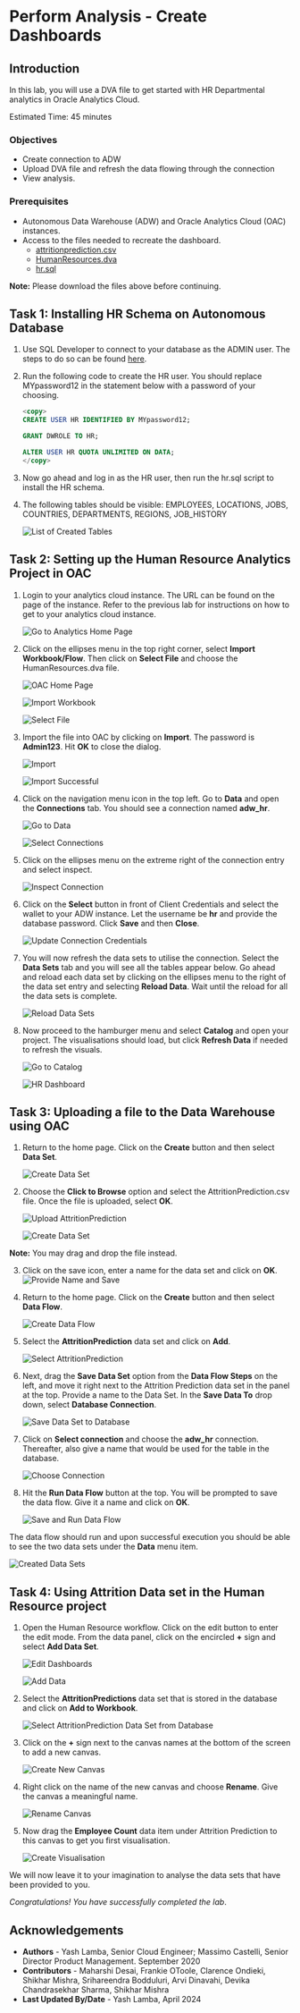 # Perform Analysis - Create Dashboards

## Introduction

In this lab, you will use a DVA file to get started with HR Departmental analytics in Oracle Analytics Cloud.

Estimated Time: 45 minutes

### Objectives

- Create connection to ADW  
- Upload DVA file and refresh the data flowing through the connection
- View analysis.

### Prerequisites

- Autonomous Data Warehouse (ADW) and Oracle Analytics Cloud (OAC) instances.
- Access to the files needed to recreate the dashboard. 
    - [attritionprediction.csv](https://c4u04.objectstorage.us-ashburn-1.oci.customer-oci.com/p/EcTjWk2IuZPZeNnD_fYMcgUhdNDIDA6rt9gaFj_WZMiL7VvxPBNMY60837hu5hga/n/c4u04/b/livelabsfiles/o/data-management-library-files/AttritionPrediction.csv)
    - [HumanResources.dva](https://c4u04.objectstorage.us-ashburn-1.oci.customer-oci.com/p/EcTjWk2IuZPZeNnD_fYMcgUhdNDIDA6rt9gaFj_WZMiL7VvxPBNMY60837hu5hga/n/c4u04/b/livelabsfiles/o/data-management-library-files/HumanResource.dva)
    - [hr.sql](https://c4u04.objectstorage.us-ashburn-1.oci.customer-oci.com/p/EcTjWk2IuZPZeNnD_fYMcgUhdNDIDA6rt9gaFj_WZMiL7VvxPBNMY60837hu5hga/n/c4u04/b/livelabsfiles/o/data-management-library-files/hr.sql)

**Note:** Please download the files above before continuing.

## Task 1: Installing HR Schema on Autonomous Database

1. Use SQL Developer to connect to your database as the ADMIN user. The steps to do so can be found [here](https://docs.oracle.com/en/cloud/paas/autonomous-data-warehouse-cloud/user/connect-sql-dev182.html#GUID-14217939-3E8F-4782-BFF2-021199A908FD).

2. Run the following code to create the HR user. You should replace MYpassword12 in the statement below with a password of your choosing.

    ```sql
    <copy>
    CREATE USER HR IDENTIFIED BY MYpassword12;
    
    GRANT DWROLE TO HR;

    ALTER USER HR QUOTA UNLIMITED ON DATA;
    </copy>
    ```

3. Now go ahead and log in as the HR user, then run the hr.sql script to install the HR schema. 

4. The following tables should be visible: EMPLOYEES, LOCATIONS, JOBS, COUNTRIES, DEPARTMENTS, REGIONS, JOB_HISTORY

    ![List of Created Tables](./images/created-tables.png "List of Created Tables")
    
## Task 2: Setting up the Human Resource Analytics Project in OAC

1. Login to your analytics cloud instance. The URL can be found on the page of the instance. Refer to the previous lab for instructions on how to get to your analytics cloud instance.

    ![Go to Analytics Home Page](./images/go-to-analytics-home-page.png "Go to Analytics Home Page")

2. Click on the ellipses menu in the top right corner, select **Import Workbook/Flow**. Then click on **Select File** and choose the HumanResources.dva file.

    ![OAC Home Page](./images/oac-home-page.png "OAC Home Page")
    
    ![Import Workbook](./images/import-workbook.png "Import Workbook")

    ![Select File](./images/select-file.png "Select File")

3.  Import the file into OAC by clicking on **Import**. The password is **Admin123**. Hit **OK** to close the dialog. 

    ![Import](./images/import-dva.png "Import")

    ![Import Successful](./images/dva-import-successful.png "Import Successful")

4. Click on the navigation menu icon in the top left. Go to **Data** and open the **Connections** tab. You should see a connection named **adw_hr**. 

    ![Go to Data](./images/go-to-data-page.png "Go to Data")

    ![Select Connections](./images/go-to-connections-tab.png "Select Connections")

5. Click on the ellipses menu on the extreme right of the connection entry and select inspect.

     ![Inspect Connection](./images/inspect-connection.png "Inspect Connection")

6. Click on the **Select** button in front of Client Credentials and select the wallet to your ADW instance. Let the username be **hr** and provide the database password. Click **Save** and then **Close**.

    ![Update Connection Credentials](./images/update-connection-credentials.png "Update Connection Credentials")

7. You will now refresh the data sets to utilise the connection. Select the **Data Sets** tab and you will see all the tables appear below. Go ahead and reload each data set by clicking on the ellipses menu to the right of the data set entry and selecting **Reload Data**. Wait until the reload for all the data sets is complete.

    ![Reload Data Sets](./images/reload-data-sets.png "Reload Data Sets")

8. Now proceed to the hamburger menu and select **Catalog** and open your project. The visualisations should load, but click **Refresh Data** if needed to refresh the visuals.

    ![Go to Catalog](./images/go-to-catalog.png "Go to Catalog")

    ![HR Dashboard](./images/hr-dashboard.png "HR Dashboard")

## Task 3: Uploading a file to the Data Warehouse using OAC

1. Return to the home page. Click on the **Create** button and then select **Data Set**.

    ![Create Data Set](./images/create-data-set.png "Create Data Set")

2. Choose the **Click to Browse** option and select the AttritionPrediction.csv file. Once the file is uploaded, select **OK**.

    ![Upload AttritionPrediction](./images/upload-attrition-prediction.png "Upload AttritionPrediction")

    ![Create Data Set](./images/confirm-data-set-creation.png "Create Data Set")

**Note:** You may drag and drop the file instead.

3. Click on the save icon, enter a name for the data set and click on **OK**.
    ![Provide Name and Save](./images/save-data-set.png "Provide Name and Save")

4. Return to the home page. Click on the **Create** button and then select **Data Flow**.

    ![Create Data Flow](./images/create-data-flow.png "Create Data Flow")

5. Select the **AttritionPrediction** data set and click on **Add**.

    ![Select AttritionPrediction](./images/select-attrition-prediction.png "Select AttritionPrediction")

6. Next, drag the **Save Data Set** option from the **Data Flow Steps** on the left, and move it right next to the Attrition Prediction data set in the panel at the top. Provide a name to the Data Set. In the **Save Data To** drop down, select **Database Connection**. 

    ![Save Data Set to Database](./images/save-to-database.png "Save Data Set to Database")

5. Click on **Select connection** and choose the **adw_hr** connection. Thereafter, also give a name that would be used for the table in the database.

    ![Choose Connection](./images/choose-connection.png "Choose Connection")

6. Hit the **Run Data Flow** button at the top. You will be prompted to save the data flow. Give it a name and click on **OK**.

    ![Save and Run Data Flow](./images/run-data-flow.png "Save and Run Data Flow")

The data flow should run and upon successful execution you should be able to see the two data sets under the **Data** menu item.

![Created Data Sets](./images/created-data-sets.png "Created Data Sets")

## Task 4: Using Attrition Data set in the Human Resource project

1. Open the Human Resource workflow. Click on the edit button to enter the edit mode. From the data panel, click on the encircled **+** sign and select **Add Data Set**.

    ![Edit Dashboards](./images/edit-dashboard.png "Edit Dashboards")
    
    ![Add Data](./images/add-data-to-canvas.png "Add Data")

2. Select the **AttritionPredictions** data set that is stored in the database and click on **Add to Workbook**.    
    
    ![Select AttritionPrediction Data Set from Database](./images/select-data-set-from-database.png "Select AttritionPrediction Data Set from Database")

3. Click on the **+** sign next to the canvas names at the bottom of the screen to add a new canvas. 

    ![Create New Canvas](./images/create-canvas.png "Create New Canvas")

4. Right click on the name of the new canvas and choose **Rename**. Give the canvas a meaningful name.

    ![Rename Canvas](./images/rename-canvas.png "Rename Canvas")

5. Now drag the **Employee Count** data item under Attrition Prediction to this canvas to get you first visualisation. 

    ![Create Visualisation](./images/create-visualisation.png "Create Visualisation")

We will now leave it to your imagination to analyse the data sets that have been provided to you.

*Congratulations! You have successfully completed the lab*.

## Acknowledgements
 - **Authors** - Yash Lamba, Senior Cloud Engineer; Massimo Castelli, Senior Director Product Management. September 2020
 - **Contributors** - Maharshi Desai, Frankie OToole, Clarence Ondieki, Shikhar Mishra, Srihareendra Bodduluri, Arvi Dinavahi, Devika Chandrasekhar Sharma, Shikhar Mishra
 - **Last Updated By/Date** - Yash Lamba, April 2024

